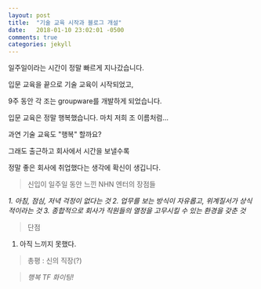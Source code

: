 ```yaml
---
layout: post
title:  "기술 교육 시작과 블로그 개설"
date:   2018-01-10 23:02:01 -0500
comments: true
categories: jekyll
---
```


일주일이라는 시간이 정말 빠르게 지나갔습니다.

입문 교육을 끝으로 기술 교육이 시작되었고,

9주 동안 각 조는 groupware를 개발하게 되었습니다.

입문 교육은 정말 행복했습니다. 마치 저희 조 이름처럼...

과연 기술 교육도 "행복" 할까요?

그래도 출근하고 회사에서 시간을 보낼수록

정말 좋은 회사에 취업했다는 생각에 확신이 생깁니다.

> 신입이 일주일 동안 느낀 NHN 엔터의 장점들

*1. 아침, 점심, 저녁 걱정이 없다는 것*
*2. 업무를 보는 방식이 자유롭고, 위계질서가 상식적이라는 것*
*3. 종합적으로 회사가 직원들의 열정을 고무시킬 수 있는 환경을 갖춘 것*

> 단점

1. 아직 느끼지 못했다.

> 총평 : 신의 직장(?)

> *행복 TF 화이팅!*
